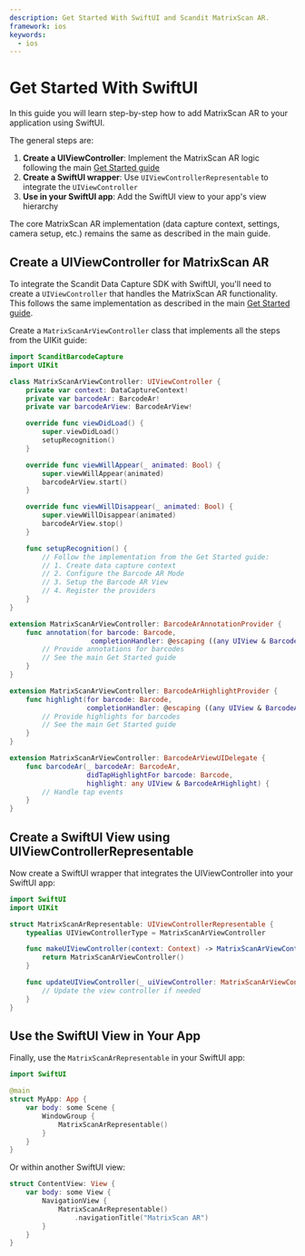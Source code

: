 ```yaml
---
description: Get Started With SwiftUI and Scandit MatrixScan AR.
framework: ios
keywords:
  - ios
---
```


# Get Started With SwiftUI

In this guide you will learn step-by-step how to add MatrixScan AR to your application using SwiftUI.

The general steps are:

1. **Create a UIViewController**: Implement the MatrixScan AR logic following the main [Get Started guide](./get-started.md)
2. **Create a SwiftUI wrapper**: Use `UIViewControllerRepresentable` to integrate the `UIViewController`
3. **Use in your SwiftUI app**: Add the SwiftUI view to your app's view hierarchy

The core MatrixScan AR implementation (data capture context, settings, camera setup, etc.) remains the same as described in the main guide.

## Create a UIViewController for MatrixScan AR

To integrate the Scandit Data Capture SDK with SwiftUI, you'll need to create a `UIViewController` that handles the MatrixScan AR functionality. This follows the same implementation as described in the main [Get Started guide](./get-started.md).

Create a `MatrixScanArViewController` class that implements all the steps from the UIKit guide:

```swift
import ScanditBarcodeCapture
import UIKit

class MatrixScanArViewController: UIViewController {
    private var context: DataCaptureContext!
    private var barcodeAr: BarcodeAr!
    private var barcodeArView: BarcodeArView!

    override func viewDidLoad() {
        super.viewDidLoad()
        setupRecognition()
    }

    override func viewWillAppear(_ animated: Bool) {
        super.viewWillAppear(animated)
        barcodeArView.start()
    }

    override func viewWillDisappear(_ animated: Bool) {
        super.viewWillDisappear(animated)
        barcodeArView.stop()
    }

    func setupRecognition() {
        // Follow the implementation from the Get Started guide:
        // 1. Create data capture context
        // 2. Configure the Barcode AR Mode
        // 3. Setup the Barcode AR View
        // 4. Register the providers
    }
}

extension MatrixScanArViewController: BarcodeArAnnotationProvider {
    func annotation(for barcode: Barcode,
                    completionHandler: @escaping ((any UIView & BarcodeArAnnotation)?) -> Void) {
        // Provide annotations for barcodes
        // See the main Get Started guide
    }
}

extension MatrixScanArViewController: BarcodeArHighlightProvider {
    func highlight(for barcode: Barcode,
                   completionHandler: @escaping ((any UIView & BarcodeArHighlight)?) -> Void) {
        // Provide highlights for barcodes
        // See the main Get Started guide
    }
}

extension MatrixScanArViewController: BarcodeArViewUIDelegate {
    func barcodeAr(_ barcodeAr: BarcodeAr,
                   didTapHighlightFor barcode: Barcode,
                   highlight: any UIView & BarcodeArHighlight) {
        // Handle tap events
    }
}
```

## Create a SwiftUI View using UIViewControllerRepresentable

Now create a SwiftUI wrapper that integrates the UIViewController into your SwiftUI app:

```swift
import SwiftUI
import UIKit

struct MatrixScanArRepresentable: UIViewControllerRepresentable {
    typealias UIViewControllerType = MatrixScanArViewController

    func makeUIViewController(context: Context) -> MatrixScanArViewController {
        return MatrixScanArViewController()
    }

    func updateUIViewController(_ uiViewController: MatrixScanArViewController, context: Context) {
        // Update the view controller if needed
    }
}
```

## Use the SwiftUI View in Your App

Finally, use the `MatrixScanArRepresentable` in your SwiftUI app:

```swift
import SwiftUI

@main
struct MyApp: App {
    var body: some Scene {
        WindowGroup {
            MatrixScanArRepresentable()
        }
    }
}
```

Or within another SwiftUI view:

```swift
struct ContentView: View {
    var body: some View {
        NavigationView {
            MatrixScanArRepresentable()
                .navigationTitle("MatrixScan AR")
        }
    }
}
```
